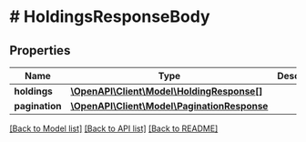 # # HoldingsResponseBody

## Properties

Name | Type | Description | Notes
------------ | ------------- | ------------- | -------------
**holdings** | [**\OpenAPI\Client\Model\HoldingResponse[]**](HoldingResponse.md) |  | [optional]
**pagination** | [**\OpenAPI\Client\Model\PaginationResponse**](PaginationResponse.md) |  | [optional]

[[Back to Model list]](../../README.md#models) [[Back to API list]](../../README.md#endpoints) [[Back to README]](../../README.md)
